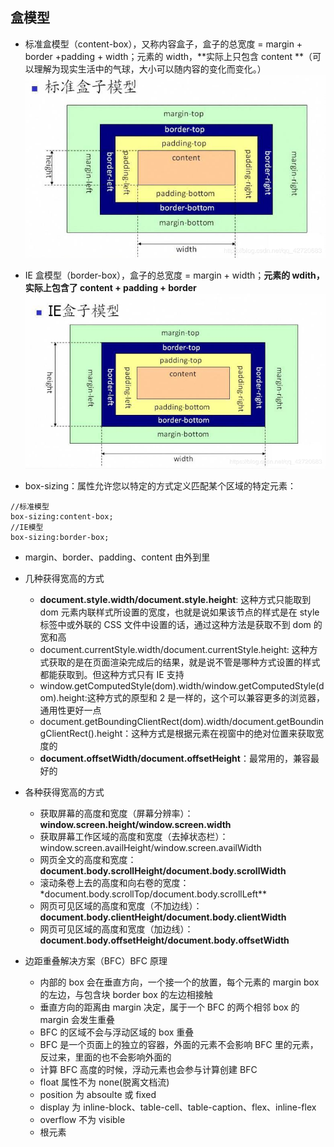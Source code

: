 ## 盒模型

- 标准盒模型（content-box），又称内容盒子，盒子的总宽度 = margin + border +padding + width；元素的 width，**实际上只包含 content **（可以理解为现实生活中的气球，大小可以随内容的变化而变化。）
  ![](./标准盒模型.png)

- IE 盒模型（border-box），盒子的总宽度 = margin + width；**元素的 wdith，实际上包含了 content + padding + border**
  ![](./IE盒模型.png)
- box-sizing：属性允许您以特定的方式定义匹配某个区域的特定元素：

```
//标准模型
box-sizing:content-box;
//IE模型
box-sizing:border-box;
```

- margin、border、padding、content 由外到里

- 几种获得宽高的方式

  - **document.style.width/document.style.height**: 这种方式只能取到 dom 元素内联样式所设置的宽度，也就是说如果该节点的样式是在 style 标签中或外联的 CSS 文件中设置的话，通过这种方法是获取不到 dom 的宽和高
  - document.currentStyle.width/document.currentStyle.height: 这种方式获取的是在页面渲染完成后的结果，就是说不管是哪种方式设置的样式都能获取到。但这种方式只有 IE 支持
  - window.getComputedStyle(dom).width/window.getComputedStyle(dom).height:这种方式的原型和 2 是一样的，这个可以兼容更多的浏览器，通用性更好一点
  - document.getBoundingClientRect(dom).width/document.getBoundingClientRect().height：这种方式是根据元素在视窗中的绝对位置来获取宽度的
  - **document.offsetWidth/document.offsetHeight**：最常用的，兼容最好的

- 各种获得宽高的方式

  - 获取屏幕的高度和宽度（屏幕分辨率）：**window.screen.height/window.screen.width**
  - 获取屏幕工作区域的高度和宽度（去掉状态栏）：window.screen.availHeight/window.screen.availWidth
  - 网页全文的高度和宽度：**document.body.scrollHeight/document.body.scrollWidth**
  - 滚动条卷上去的高度和向右卷的宽度：\*document.body.scrollTop/document.body.scrollLeft\*\*
  - 网页可见区域的高度和宽度（不加边线）：**document.body.clientHeight/document.body.clientWidth**
  - 网页可见区域的高度和宽度（加边线）：**document.body.offsetHeight/document.body.offsetWidth**

- 边距重叠解决方案（BFC）BFC 原理
  - 内部的 box 会在垂直方向，一个接一个的放置，每个元素的 margin box 的左边，与包含块 border box 的左边相接触
  - 垂直方向的距离由 margin 决定，属于一个 BFC 的两个相邻 box 的 margin 会发生重叠
  - BFC 的区域不会与浮动区域的 box 重叠
  - BFC 是一个页面上的独立的容器，外面的元素不会影响 BFC 里的元素，反过来，里面的也不会影响外面的
  - 计算 BFC 高度的时候，浮动元素也会参与计算创建 BFC
  - float 属性不为 none(脱离文档流)
  - position 为 absoulte 或 fixed
  - display 为 inline-block、table-cell、table-caption、flex、inline-flex
  - overflow 不为 visible
  - 根元素
